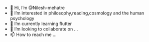 - 👋 Hi, I’m @Nilesh-mehatre
- 👀 I’m interested in philosophy,reading,cosmology and the human psychology
- 🌱 I’m currently learning flutter
- 💞️ I’m looking to collaborate on ...
- 📫 How to reach me ...

<!---
Nilesh-mehatre/Nilesh-mehatre is a ✨ special ✨ repository because its `README.md` (this file) appears on your GitHub profile.
You can click the Preview link to take a look at your changes.
--->
